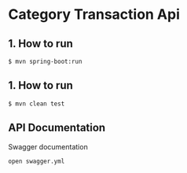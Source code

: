 # Category Transaction Api 

## 1. How to run
```
$ mvn spring-boot:run

```

## 1. How to run
```
$ mvn clean test 

```

## API Documentation
Swagger documentation  
```
open swagger.yml 



